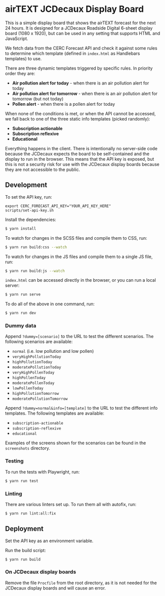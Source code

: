 # airTEXT JCDecaux Display Board

This is a simple display board that shows the airTEXT forecast for the next 24 hours. It is designed for a JCDecaux Roadside Digital 6-sheet display board (1080 x 1920), but can be used in any setting that supports HTML and JavaScript.

We fetch data from the CERC Forecast API and check it against some rules to determine which template (defined in `index.html` as Handlebars templates) to use.

There are three dynamic templates triggered by specific rules. In priority order they are:

- **Air pollution alert for today** - when there is an air pollution alert for today
- **Air pollution alert for tomorrow** - when there is an air pollution alert for tomorrow (but not today)
- **Pollen alert** - when there is a pollen alert for today

When none of the conditions is met, or when the API cannot be accessed, we fall back to one of the three static info templates (picked randomly):

- **Subscription actionable**
- **Subscription reflexive**
- **Educational**

Everything happens in the client. There is intentionally no server-side code because the JCDecaux expects the board to be self-contained and the display to run in the browser. This means that the API key is exposed, but this is not a security risk for use with the JCDecaux display boards because they are not accessible to the public.

## Development

To set the API key, run:

```
export CERC_FORECAST_API_KEY="YOUR_API_KEY_HERE"
scripts/set-api-key.sh
```

Install the dependencies:

```bash
$ yarn install
```

To watch for changes in the SCSS files and compile them to CSS, run:

```bash
$ yarn run build:css --watch
```

To watch for changes in the JS files and compile them to a single JS file, run:

```bash
$ yarn run build:js --watch
```

`index.html` can be accessed directly in the browser, or you can run a local server:

```bash
$ yarn run serve
```

To do all of the above in one command, run:

```bash
$ yarn run dev
```

### Dummy data

Append `?dummy=[scenario]` to the URL to test the different scenarios. The following scenarios are available:

- `normal` (i.e. low pollution and low pollen)
- `veryHighPollutionToday`
- `highPollutionToday`
- `moderatePollutionToday`
- `veryHighPollenToday`
- `highPollenToday`
- `moderatePollenToday`
- `lowPollenToday`
- `highPollutionTomorrow`
- `moderatePollutionTomorrow`

Append `?dummy=normal&info=[template]` to the URL to test the different info templates. The following templates are available:

- `subscription-actionable`
- `subscription-reflexive`
- `educational`

Examples of the screens shown for the scenarios can be found in the `screenshots` directory.

### Testing

To run the tests with Playwright, run:

```bash
$ yarn run test
```

### Linting

There are various linters set up. To run them all with autofix, run:

```bash
$ yarn run lint:all:fix
```

## Deployment

Set the API key as an environment variable.

Run the build script:

```bash
$ yarn run build
```

### On JCDecaux display boards

Remove the file `Procfile` from the root directory, as it is not needed for the JCDecaux display boards and will cause an error.
